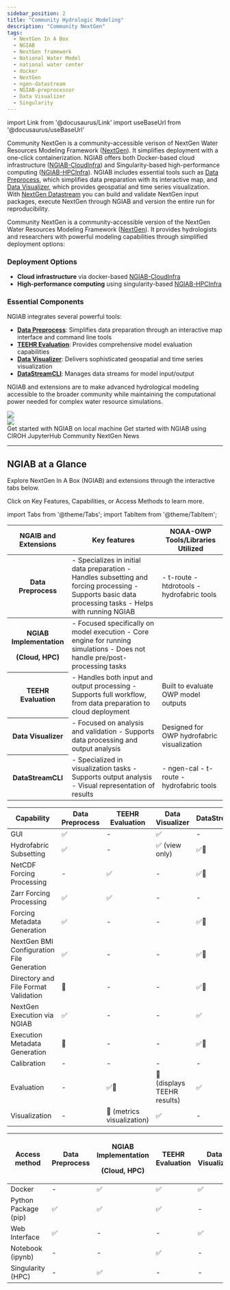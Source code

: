 ```yaml
---
sidebar_position: 2
title: "Community Hydrologic Modeling"
description: "Community NextGen"
tags:
  - NextGen In A Box
  - NGIAB
  - NextGen framework
  - National Water Model
  - national water center
  - docker
  - NextGen
  - ngen-datastream
  - NGIAB-preprocessor
  - Data Visualizer
  - Singularity
---
```


import Link from '@docusaurus/Link'
import useBaseUrl from '@docusaurus/useBaseUrl'

Community NextGen is a community-accessible verison of NextGen Water Resources Modeling Framework ([NextGen](https://github.com/NOAA-OWP/ngen)). It simplifies deployment with a one-click containerization. NGIAB offers both Docker-based cloud infrastructure ([NGIAB-CloudInfra](https://github.com/CIROH-UA/NGIAB-CloudInfra/blob/main/README.md)) and Singularity-based high-performance computing ([NGIAB-HPCInfra](https://github.com/CIROH-UA/NGIAB-HPCInfra/blob/main/README.md)). NGIAB includes essential tools such as [Data Preprocess](https://github.com/CIROH-UA/NGIAB_data_preprocess/blob/main/README.md), which simplifies data preparation with its interactive map, and [Data Visualizer](https://github.com/CIROH-UA/ngiab-client), which provides geospatial and time series visualization. With [NextGen Datastream](https://github.com/CIROH-UA/ngen-datastream/blob/main/README.md) you can build and validate NextGen input packages, execute NextGen through NGIAB and version the entire run for reproducibility.

Community NextGen is a community-accessible version of the NextGen Water Resources Modeling Framework ([NextGen](https://github.com/NOAA-OWP/ngen)). It provides hydrologists and researchers with powerful modeling capabilities through simplified deployment options:

### Deployment Options
- **Cloud infrastructure** via docker-based [NGIAB-CloudInfra](https://github.com/CIROH-UA/NGIAB-CloudInfra/blob/main/README.md)
- **High-performance computing** using singularity-based [NGIAB-HPCInfra](https://github.com/CIROH-UA/NGIAB-HPCInfra/blob/main/README.md)

### Essential Components
NGIAB integrates several powerful tools:
- [**Data Preprocess**](https://github.com/CIROH-UA/NGIAB_data_preprocess/blob/main/README.md): Simplifies data preparation through an interactive map interface and command line tools
- [**TEEHR Evaluation**](https://github.com/CIROH-UA/ngiab-teehr/blob/main/README.md): Provides comprehensive model evaluation capabilities
- [**Data Visualizer**](https://github.com/CIROH-UA/ngiab-client): Delivers sophisticated geospatial and time series visualization
- [**DataStreamCLI**](https://github.com/CIROH-UA/ngen-datastream/blob/main/README.md): Manages data streams for model input/output

NGIAB and extensions are to make advanced hydrological modeling accessible to the broader community while maintaining the computational power needed for complex water resource simulations.


<div class="darkImage" style={{'margin-right':'1.3rem','margin-bottom':'1.3rem'}}><img src={useBaseUrl("/img/NGIAB-extensions-diagram-dark.png")} /></div>
<div class="lightImage" style={{'margin-right':'1.3rem','margin-bottom':'1.3rem'}}><img src={useBaseUrl("/img/NGIAB-extensions-diagram-light.png")} /></div>

<Link class="button button--active button--primary" style={{'margin-right':'1.3rem','margin-bottom':'1.3rem'}} to="/docs/products/Community Hydrologic Modeling Framework/nextgeninaboxDocker/workflow">Get started with NGIAB on local machine</Link>

<Link class="button button--active button--primary" style={{'margin-right':'1.3rem','margin-bottom':'1.3rem'}} to="/docs/products/Community Hydrologic Modeling Framework/nextgeninaboxDocker/workflow-cloud">Get started with NGIAB using CIROH JupyterHub</Link>

<Link class="button button--active button--primary" style={{'margin-right':'1.3rem','margin-bottom':'1.3rem'}} to="/news">Community NextGen News</Link>

---

## NGIAB at a Glance

Explore NextGen In A Box (NGIAB) and extensions through the interactive tabs below.

Click on Key Features, Capabilities, or Access Methods to learn more.

import Tabs from '@theme/Tabs';
import TabItem from '@theme/TabItem';

<Tabs>
  <TabItem value="features" label="Key Features" default>
    <table>
      <thead>
        <th>NGAIB and Extensions</th>
        <th>Key features</th>
        <th>NOAA-OWP Tools/Libraries Utilized</th>
      </thead>
      <tbody>
        <tr>
        <th><Link to="/docs/products/Community Hydrologic Modeling Framework/ngiabpreprocessor/">Data Preprocess</Link></th>
        <td>
          - Specializes in initial data preparation
          - Handles subsetting and forcing processing
          - Supports basic data processing tasks
          - Helps with running NGIAB
        </td>
        <td>
          - t-route
          - htdrotools
          - hydrofabric tools
        </td>
        </tr>
      </tbody>
      <tbody>
        <tr>
          <th>
            <p style={{'margin':'0'}}>NGIAB Implementation</p>
            <p style={{'margin':'0'}}>(<Link to="/docs/products/Community Hydrologic Modeling Framework/nextgeninaboxDocker/">Cloud</Link>, <Link to="/docs/products/Community Hydrologic Modeling Framework/nextgeninaboxSingularity/">HPC</Link>)</p>
          </th>
          <td>
            - Focused specifically on model execution
            - Core engine for running simulations
            - Does not handle pre/post-processing tasks
          </td>
          <td> </td>
        </tr>
        <tr>
          <th><Link to="/docs/products/Community Hydrologic Modeling Framework/nextgeninaboxTeehr/">TEEHR Evaluation</Link></th>
          <td>
            - Handles both input and output processing
            - Supports full workflow, from data preparation to cloud deployment
          </td>
          <td>
            Built to evaluate OWP model outputs
          </td>
        </tr>
        <tr>
          <th><Link to="/docs/products/Community Hydrologic Modeling Framework/nextgeninaboxVisualizer/">Data Visualizer</Link></th>
          <td>
            - Focused on analysis and validation
            - Supports data processing and output analysis
          </td>
          <td>
            Designed for OWP hydrofabric visualization
          </td>
        </tr>
        <tr>
          <th><Link to="/docs/products/Community Hydrologic Modeling Framework/nextgenDatastream/">DataStreamCLI</Link></th>
          <td>
            - Specialized in visualization tasks
            - Supports output analysis
            - Visual representation of results
          </td>
          <td>
            - ngen-cal
            - t-route
            - hydrofabric tools
          </td>
        </tr>
      </tbody>
    </table>
  </TabItem>

  <TabItem value="capabilities" label="Capabilities">
    <table>
      <thead>
        <tr>
          <th>Capability</th>
          <th><Link to="/docs/products/Community Hydrologic Modeling Framework/ngiabpreprocessor/">Data Preprocess</Link></th>
          <th><Link to="/docs/products/Community Hydrologic Modeling Framework/nextgeninaboxTeehr/">TEEHR Evaluation</Link></th>
          <th><Link to="/docs/products/Community Hydrologic Modeling Framework/nextgeninaboxVisualizer/">Data Visualizer</Link></th>
          <th><Link to="/docs/products/Community Hydrologic Modeling Framework/nextgenDatastream/">DataStreamCLI</Link></th>
        </tr>
      </thead>
      <tbody>
        <tr>
          <td>GUI</td>
          <td>✅</td>
          <td>-</td>
          <td>✅</td>
          <td>-</td>
        </tr>
        <tr>
          <td>Hydrofabric Subsetting</td>
          <td>✅</td>
          <td>-</td>
          <td>✅ (view only)</td>
          <td>✅🔨</td>
        </tr>
        <tr>
          <td>NetCDF Forcing Processing</td>
          <td>-</td>
          <td>✅</td>
          <td>-</td>
          <td>✅🔨</td>
        </tr>
        <tr>
          <td>Zarr Forcing Processing</td>
          <td>✅</td>
          <td>✅</td>
          <td>-</td>
          <td>-</td>
        </tr>
        <tr>
          <td>Forcing Metadata Generation</td>
          <td>✅</td>
          <td>-</td>
          <td>-</td>
          <td>✅🔨</td>
        </tr>
        <tr>
          <td>NextGen BMI Configuration File Generation</td>
          <td>✅</td>
          <td>-</td>
          <td>-</td>
          <td>✅🔨</td>
        </tr>
        <tr>
          <td>Directory and File Format Validation</td>
          <td>🔨</td>
          <td>-</td>
          <td>-</td>
          <td>✅🔨</td>
        </tr>
        <tr>
          <td>NextGen Execution via NGIAB</td>
          <td>✅</td>
          <td>-</td>
          <td>-</td>
          <td>✅</td>
        </tr>
        <tr>
          <td>Execution Metadata Generation</td>
          <td>🔨</td>
          <td>-</td>
          <td>-</td>
          <td>✅🔨</td>
        </tr>
        <tr>
          <td>Calibration</td>
          <td>-</td>
          <td>-</td>
          <td>-</td>
          <td>-</td>
        </tr>
        <tr>
          <td>Evaluation</td>
          <td>-</td>
          <td>✅🔨</td>
          <td>🔨 (displays TEEHR results)</td>
          <td>✅</td>
        </tr>
        <tr>
          <td>Visualization</td>
          <td>-</td>
          <td>🔨 (metrics visualization)</td>
          <td>✅</td>
          <td>-</td>
        </tr>
      </tbody>
    </table>
  </TabItem>

  <TabItem value="access" label="Access Methods">
    <table>
      <thead>
        <tr>
          <th>Access method</th>
          <th><Link to="/docs/products/Community Hydrologic Modeling Framework/ngiabpreprocessor/">Data Preprocess</Link></th>
          <th>
            <p style={{'margin':'0'}}>NGIAB Implementation</p>
            <p style={{'margin':'0'}}>(<Link to="/docs/products/Community Hydrologic Modeling Framework/nextgeninaboxDocker/">Cloud</Link>, <Link to="/docs/products/Community Hydrologic Modeling Framework/nextgeninaboxSingularity/">HPC</Link>)</p>
          </th>
          <th><Link to="/docs/products/Community Hydrologic Modeling Framework/nextgeninaboxTeehr/">TEEHR Evaluation</Link></th>
          <th><Link to="/docs/products/Community Hydrologic Modeling Framework/nextgeninaboxVisualizer/">Data Visualizer</Link></th>
          <th><Link to="/docs/products/Community Hydrologic Modeling Framework/nextgenDatastream/">DataStreamCLI</Link></th>
        </tr>
      </thead>
      <tbody>
        <tr>
          <td>Docker</td>
          <td>-</td>
          <td>✅</td>
          <td>✅</td>
          <td>✅</td>
          <td>✅</td>
        </tr>
        <tr>
          <td>Python Package (pip)</td>
          <td>✅</td>
          <td>✅</td>
          <td>✅</td>
          <td>-</td>
          <td>-</td>
        </tr>
        <tr>
          <td>Web Interface</td>
          <td>✅</td>
          <td>-</td>
          <td>-</td>
          <td>✅</td>
          <td>-</td>
        </tr>
        <tr>
          <td>Notebook (ipynb)</td>
          <td>-</td>
          <td>-</td>
          <td>✅</td>
          <td>-</td>
          <td>-</td>
        </tr>
        <tr>
          <td>Singularity (HPC)</td>
          <td>-</td>
          <td>✅</td>
          <td>-</td>
          <td>-</td>
          <td>-</td>
        </tr>
      </tbody>
    </table>
  </TabItem>
</Tabs>
